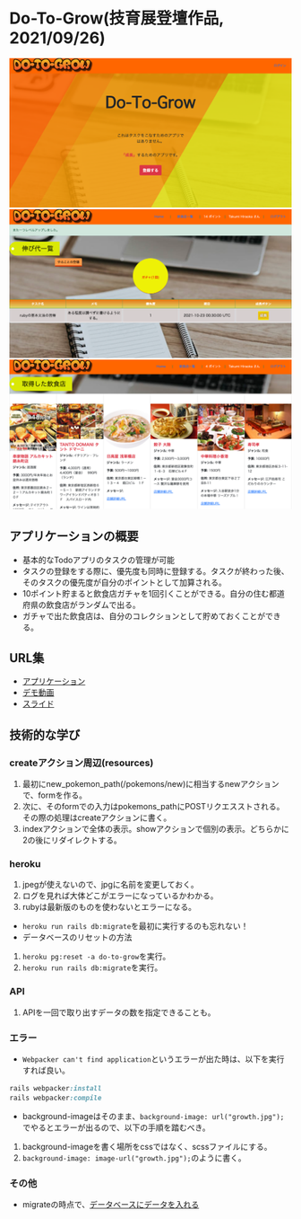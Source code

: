 # Do-To-Grow(技育展登壇作品, 2021/09/26)

![LandingPage](app/assets/images/landingpage.png "ランディングページ")  
![TaskList](app/assets/images/task_list.png "伸び代一覧")  
![RestaurantList](app/assets/images/restaurant_list.png "取得飲食店一覧")

## アプリケーションの概要
- 基本的なTodoアプリのタスクの管理が可能
- タスクの登録をする際に、優先度も同時に登録する。タスクが終わった後、そのタスクの優先度が自分のポイントとして加算される。
- 10ポイント貯まると飲食店ガチャを1回引くことができる。自分の住む都道府県の飲食店がランダムで出る。
- ガチャで出た飲食店は、自分のコレクションとして貯めておくことができる。

## URL集
- [アプリケーション](https://togrowapp.herokuapp.com/)
- [デモ動画](https://drive.google.com/file/d/1y_IJLWq4QACGayd379j3wbZ4fg1MkGjC/view?usp=sharing)
- [スライド](https://docs.google.com/presentation/d/1CBEV7IaV2TpT5YBw6qgpAzzLyVHgNJUAtdVMTn_o19M/edit?usp=sharing)


## 技術的な学び

### createアクション周辺(resources)
1. 最初にnew_pokemon_path(/pokemons/new)に相当するnewアクションで、formを作る。
2. 次に、そのformでの入力はpokemons_pathにPOSTリクエスストされる。その際の処理はcreateアクションに書く。
3. indexアクションで全体の表示。showアクションで個別の表示。どちらかに2の後にリダイレクトする。

### heroku
1. jpegが使えないので、jpgに名前を変更しておく。
2. ログを見れば大体どこがエラーになっているかわかる。
3. rubyは最新版のものを使わないとエラーになる。
- `heroku run rails db:migrate`を最初に実行するのも忘れない！
- データベースのリセットの方法
1. `heroku pg:reset -a do-to-grow`を実行。
2. `heroku run rails db:migrate`を実行。

### API
1. APIを一回で取り出すデータの数を指定できることも。

### エラー
- `Webpacker can't find application`というエラーが出た時は、以下を実行すれば良い。
```ruby
rails webpacker:install
rails webpacker:compile
```
- background-imageはそのまま、`background-image: url("growth.jpg");`でやるとエラーが出るので、以下の手順を踏むべき。
1. background-imageを書く場所をcssではなく、scssファイルにする。
2. `background-image: image-url("growth.jpg");`のように書く。

### その他
- migrateの時点で、[データベースにデータを入れる](https://qiita.com/mHadate/items/bc698ce5c126c932487e)
